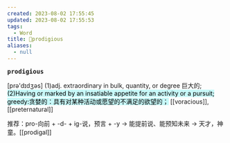 ```yaml
---
created: 2023-08-02 17:55:45
updated: 2023-08-02 17:55:53
tags:
  - Word
title: 📖prodigious
aliases:
  - null
---
```


<pre><strong>prodigious</strong></pre>
[prə'dɪdʒəs]
(1)adj. extraordinary in bulk, quantity, or degree 巨⼤的; <mark style="background: #ABF7F7A6;">(2)Having or marked by an insatiable appetite for an activity or a pursuit; greedy:贪婪的：具有对某种活动或愿望的不满足的欲望的；</mark>
[[voracious]], [[preternatural]]

推荐：pro-向前 + -d- + ig-说，预言 + -y → 能提前说、能预知未来 → 天才，神童。[[prodigal]]